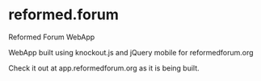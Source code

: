 reformed.forum
==============

Reformed Forum WebApp

WebApp built using knockout.js and jQuery mobile for reformedforum.org

Check it out at app.reformedforum.org as it is being built.
